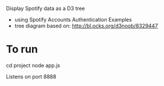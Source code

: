 Display Spotify data as a D3 tree

- using Spotify Accounts Authentication Examples
- tree diagram based on:
http://bl.ocks.org/d3noob/8329447


# To run

cd project
node app.js

Listens on port 8888

